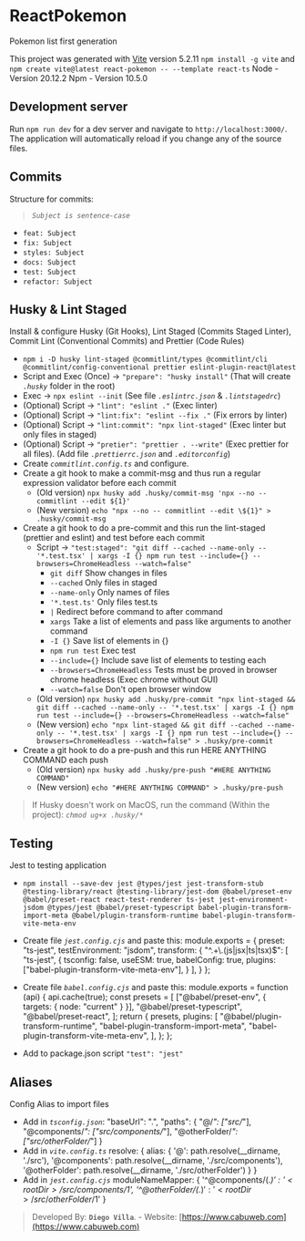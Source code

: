 # ReactPokemon

Pokemon list first generation

This project was generated with [Vite](https://vitejs.dev/guide/) version 5.2.11
`npm install -g vite` and `npm create vite@latest react-pokemon -- --template react-ts`
Node - Version 20.12.2
Npm - Version 10.5.0

## Development server

Run `npm run dev` for a dev server and navigate to `http://localhost:3000/`. The application will automatically reload if you change any of the source files.

## Commits

Structure for commits:

> _`Subject is sentence-case`_ 

- `feat: Subject`
- `fix: Subject`
- `styles: Subject`
- `docs: Subject`
- `test: Subject`
- `refactor: Subject`

## Husky & Lint Staged

Install & configure Husky (Git Hooks), Lint Staged (Commits Staged Linter), Commit Lint (Conventional Commits) and Prettier (Code Rules)

- `npm i -D husky lint-staged @commitlint/types @commitlint/cli @commitlint/config-conventional prettier eslint-plugin-react@latest`
- Script and Exec (Once) -> `"prepare": "husky install"` (That will create _`.husky`_ folder in the root)
- Exec -> `npx eslint --init` (See file _`.eslintrc.json`_ & _`.lintstagedrc`_)
- (Optional) Script -> `"lint": "eslint ."` (Exec linter)
- (Optional) Script -> `"lint:fix": "eslint --fix ."` (Fix errors by linter)
- (Optional) Script -> `"lint:commit": "npx lint-staged"` (Exec linter but only files in staged)
- (Optional) Script -> `"pretier": "prettier . --write"` (Exec prettier for all files). (Add file _`.prettierrc.json`_ and _`.editorconfig`_)
- Create _`commitlint.config.ts`_ and configure.
- Create a git hook to make a commit-msg and thus run a regular expression validator before each commit
  - (Old version) `npx husky add .husky/commit-msg 'npx --no -- commitlint --edit ${1}'`
  - (New version) `echo "npx --no -- commitlint --edit \${1}" > .husky/commit-msg`
- Create a git hook to do a pre-commit and this run the lint-staged (prettier and eslint) and test before each commit
  - Script -> `"test:staged": "git diff --cached --name-only -- '*.test.tsx' | xargs -I {} npm run test --include={} --browsers=ChromeHeadless --watch=false"`
    - `git diff` Show changes in files
    - `--cached` Only files in staged
    - `--name-only` Only names of files
    - `'*.test.ts'` Only files test.ts
    - `|` Redirect before command to after command
    - `xargs` Take a list of elements and pass like arguments to another command
    - `-I {}` Save list of elements in {}
    - `npm run test` Exec test
    - `--include={}` Include save list of elements to testing each
    - `--browsers=ChromeHeadless` Tests must be proved in browser chrome headless (Exec chrome without GUI)
    - `--watch=false` Don't open browser window
  - (Old version) `npx husky add .husky/pre-commit "npx lint-staged && git diff --cached --name-only -- '*.test.tsx' | xargs -I {} npm run test --include={} --browsers=ChromeHeadless --watch=false"`
  - (New version) `echo "npx lint-staged && git diff --cached --name-only -- '*.test.tsx' | xargs -I {} npm run test --include={} --browsers=ChromeHeadless --watch=false" > .husky/pre-commit`
- Create a git hook to do a pre-push and this run HERE ANYTHING COMMAND each push
  - (Old version) `npx husky add .husky/pre-push "#HERE ANYTHING COMMAND"`
  - (New version) `echo "#HERE ANYTHING COMMAND" > .husky/pre-push`

> If Husky doesn't work on MacOS, run the command (Within the project): _`chmod ug+x .husky/*`_

## Testing

Jest to testing application

- `npm install --save-dev jest @types/jest jest-transform-stub @testing-library/react @testing-library/jest-dom @babel/preset-env @babel/preset-react react-test-renderer ts-jest jest-environment-jsdom @types/jest @babel/preset-typescript babel-plugin-transform-import-meta @babel/plugin-transform-runtime babel-plugin-transform-vite-meta-env`
- Create file _`jest.config.cjs`_ and paste this:
  module.exports = {
    preset: "ts-jest",
    testEnvironment: "jsdom",
    transform: {
      "^.+\\.(js|jsx|ts|tsx)$": [
        "ts-jest",
        {
          tsconfig: false,
          useESM: true,
          babelConfig: true,
          plugins: ["babel-plugin-transform-vite-meta-env"],
        }
      ],
    }
  };
- Create file _`babel.config.cjs`_ and paste this:
  module.exports = function (api) {
    api.cache(true);
    const presets = [
      ["@babel/preset-env", { targets: { node: "current" } }],
      "@babel/preset-typescript",
      "@babel/preset-react",
    ];
    return {
      presets,
      plugins: [
        "@babel/plugin-transform-runtime",
        "babel-plugin-transform-import-meta",
        "babel-plugin-transform-vite-meta-env",
      ],
    };
  };

- Add to package.json script `"test": "jest"`

## Aliases

Config Alias to import files

- Add in _`tsconfig.json`_:
  "baseUrl": ".",
  "paths": {
    "@/*": ["src/*"],
    "@components/*": ["src/components/*"],
    "@otherFolder/*": ["src/otherFolder/*"]
  }
- Add in _`vite.config.ts`_
  resolve: {
    alias: {
      '@': path.resolve(__dirname, './src'),
      '@components': path.resolve(__dirname, './src/components'),
      '@otherFolder': path.resolve(__dirname, './src/otherFolder')
    }
  }
- Add in _`jest.config.cjs`_
  moduleNameMapper: {
    '^@components/(.*)$': '<rootDir>/src/components/$1',
    '^@otherFolder/(.*)$': '<rootDir>/src/otherFolder/$1'
  }


> Developed By: __`Diego Villa`__. - Website: [https://www.cabuweb.com](https://www.cabuweb.com)